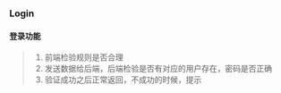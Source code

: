 ### Login

#### 登录功能

> 1. 前端检验规则是否合理
> 2. 发送数据给后端，后端检验是否有对应的用户存在，密码是否正确
> 3. 验证成功之后正常返回，不成功的时候，提示

